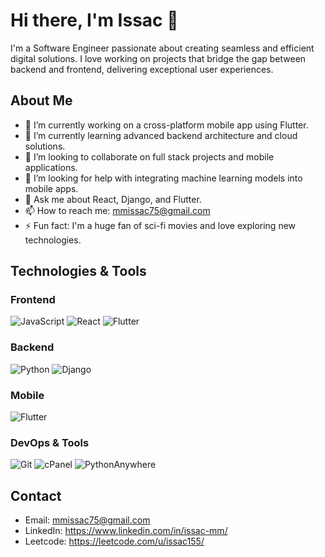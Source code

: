 # Hi there, I'm Issac 👋

I'm a Software Engineer passionate about creating seamless and efficient digital solutions. I love working on projects that bridge the gap between backend and frontend, delivering exceptional user experiences.


## About Me

- 🔭 I’m currently working on a cross-platform mobile app using Flutter.
- 🌱 I’m currently learning advanced backend architecture and cloud solutions.
- 👯 I’m looking to collaborate on full stack projects and mobile applications.
- 🤔 I’m looking for help with integrating machine learning models into mobile apps.
- 💬 Ask me about React, Django, and Flutter.
- 📫 How to reach me: mmissac75@gmail.com
- ⚡ Fun fact: I'm a huge fan of sci-fi movies and love exploring new technologies.

## Technologies & Tools

### Frontend
![JavaScript](https://img.shields.io/badge/-JavaScript-black?style=flat-square&logo=javascript)
![React](https://img.shields.io/badge/-React-black?style=flat-square&logo=react)
![Flutter](https://img.shields.io/badge/-Flutter-black?style=flat-square&logo=flutter)

### Backend

![Python](https://img.shields.io/badge/-Python-black?style=flat-square&logo=python)
![Django](https://img.shields.io/badge/-Django-black?style=flat-square&logo=django)

### Mobile
![Flutter](https://img.shields.io/badge/-Flutter-black?style=flat-square&logo=flutter)

### DevOps & Tools

![Git](https://img.shields.io/badge/-Git-black?style=flat-square&logo=git)
![cPanel](https://img.shields.io/badge/-cPanel-black?style=flat-square&logo=cpanel)
![PythonAnywhere](https://img.shields.io/badge/-PythonAnywhere-black?style=flat-square&logo=python)





## Contact

- Email: mmissac75@gmail.com
- LinkedIn: https://www.linkedin.com/in/issac-mm/
- Leetcode: https://leetcode.com/u/issac155/
